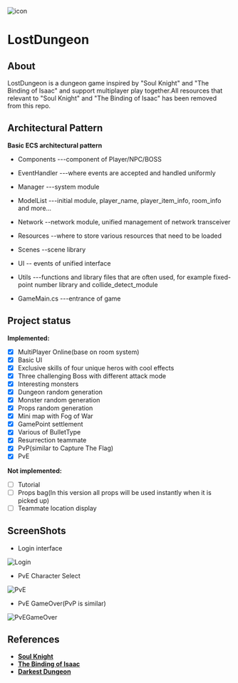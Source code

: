 ![icon](https://l5zssw.sn.files.1drv.com/y4muBp3E03bbj97LMn2R4GzeAqQBs3UVZ0px2K1My30s3ts4SjBS59haTWlVz155Um6lwBkLyRAdK1F5kvk2zRPxRbQGId_3Y2TTaeE_blviF1zOaYLV5XHX06gOtjiZjiNbw8VHseW8aYwk-GhMQSwHDIsQVlF1PqjqtkY2d9Ck3se8pD5wIZQbldyAaGFMbHdEVlUJJPvHFbAqoq-wxCAZw?width=256&height=256&cropmode=none "icon")
# LostDungeon

## About
LostDungeon is a dungeon game inspired by "Soul Knight" and "The Binding of Isaac" and support multiplayer play together.All resources that relevant to "Soul Knight" and "The Binding of Isaac" has been removed from this repo.

## Architectural Pattern

**Basic ECS architectural pattern**

- Components ---component of Player/NPC/BOSS

- EventHandler ---where events are accepted and handled uniformly
 
- Manager ---system module
 
- ModelList  ---initial module, player_name, player_item_info, room_info and more...
 
- Network --network module, unified management of network transceiver
 
- Resources --where to store various resources that need to be loaded
 
- Scenes --scene library
 
- UI -- events of unified interface
 
- Utils ---functions and library files that are often used, for example fixed-point number library and collide_detect_module
 
- GameMain.cs  ---entrance of game

## Project status
**Implemented:**
- [X] MultiPlayer Online(base on room system)
- [X] Basic UI
- [X] Exclusive skills of four unique heros with cool effects
- [X] Three challenging Boss with different attack mode
- [X] Interesting monsters
- [X] Dungeon random generation
- [X] Monster random generation
- [X] Props random generation
- [X] Mini map with Fog of War
- [X] GamePoint settlement
- [X] Various of BulletType
- [X] Resurrection teammate
- [X] PvP(similar to Capture The Flag)
- [X] PvE

**Not implemented:**
- [ ] Tutorial
- [ ] Props bag(In this version all props will be used instantly when it is picked up)
- [ ] Teammate location display

## ScreenShots
- Login interface

![Login](https://m5zssw.sn.files.1drv.com/y4m4zb7vrV0GLqwqqP8v4yIuxQqs-p-T9V9_qB83KQOtU5v73PjDbT1l78xTWDjHRGcq36YN8MgHiYizSaoKQX4yFg1bH29ahfLs0wCDPWCNWpz5WJSwtPMLgzFfcvcG-XXk8YuamhLpB1ZPlidj-pjph0eqMMJOFKqsw-7tv5_27Rl-bngD4GepsUCGDRLeISRekJqXgacbGQ-CW7p8j8myg?width=1276&height=594&cropmode=none "Login")

- PvE Character Select

![PvE](https://njzssw.sn.files.1drv.com/y4mhtoVWaA621Oo2YXfx2hQuoy1JG0wFJH3OsboFzfCRudrp7Qapl0vjbGCwTcbyB4hRQwD6u4k67ByKSsFfH5ddPa96FvOwW8o5dvu3KC31vlMFAfcJmh7xpuBdqTZbbIqX1qJ8M4OMvqQKj5_cUprFCu5SvMbDYdhLQoGUT5byx4lCncp6tmfMgwqjRwhH1Ex2rRu81A-BndotEb_UmOgew?width=1280&height=600&cropmode=none "PvE")

- PvE GameOver(PvP is similar)

![PvEGameOver](https://lpzssw.sn.files.1drv.com/y4m0KpXlDG9X0_VJ35TcOPOhsFxr00RNFAbvHe3yikwJvo1Oia3VGjgWbskqWulxvvQ3uSYOAvHCq7DzbDN0S8zoUy_XQbzNJLtqP-tnzW2sZWTzBZ_ifGJrU-sPSuC3hemRpu_616elLVn2GqVWpqanPDzulAAV_DqkGoWLRgpYGqw82R4vdbRZI9ViNjanK8PPA8XahvxyAbq0Ex2HBAMxg?width=1276&height=602&cropmode=none "PvE GameOver")

## References
- [**Soul Knight**](http://www.chillyroom.com/zh)
- [**The Binding of Isaac**](https://bindingofisaac.com/)
- [**Darkest Dungeon**](http://www.darkestdungeon.com/)
